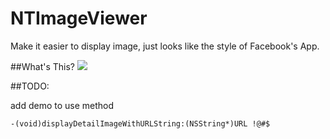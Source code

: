 NTImageViewer
=============

Make it easier to display image, just looks like the style of Facebook's App.

##What's This?
![](https://raw.githubusercontent.com/demon1105/ImagesLib/master/imagedisplay.gif)

##TODO:

add demo to use method

`
-(void)displayDetailImageWithURLString:(NSString*)URL !@#$
`
